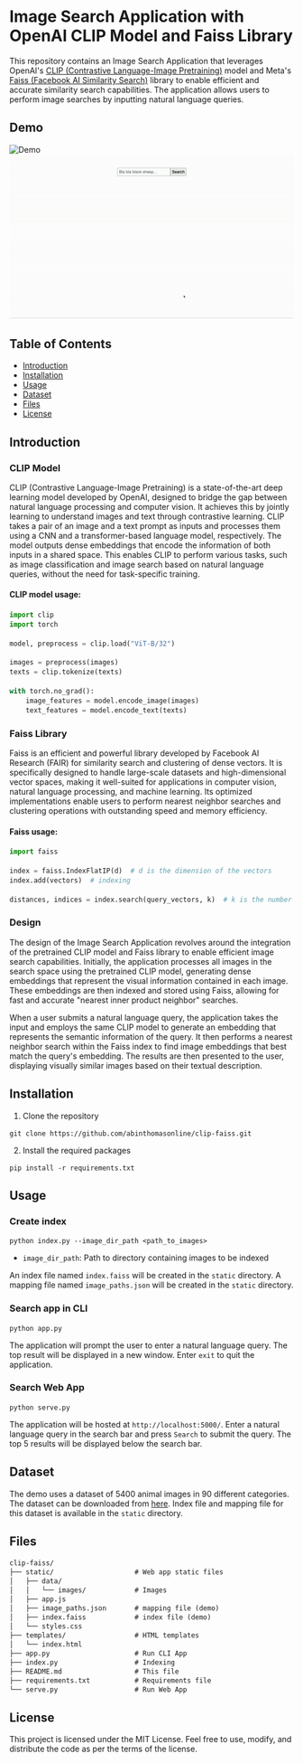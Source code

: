 # Image Search Application with OpenAI CLIP Model and Faiss Library

This repository contains an Image Search Application that leverages OpenAI's [CLIP (Contrastive Language-Image Pretraining)](https://github.com/openai/CLIP) model and Meta's [Faiss (Facebook AI Similarity Search)](https://github.com/facebookresearch/faiss) library to enable efficient and accurate similarity search capabilities. The application allows users to perform image searches by inputting natural language queries.

## Demo

![Demo](demo.png)
![Demo](demo.gif)

## Table of Contents
- [Introduction](#introduction)
- [Installation](#installation)
- [Usage](#usage)
- [Dataset](#dataset)
- [Files](#files)
- [License](#license)


## Introduction

### CLIP Model
CLIP (Contrastive Language-Image Pretraining) is a state-of-the-art deep learning model developed by OpenAI, designed to bridge the gap between natural language processing and computer vision. It achieves this by jointly learning to understand images and text through contrastive learning. CLIP takes a pair of an image and a text prompt as inputs and processes them using a CNN and a transformer-based language model, respectively. The model outputs dense embeddings that encode the information of both inputs in a shared space. This enables CLIP to perform various tasks, such as image classification and image search based on natural language queries, without the need for task-specific training.

#### CLIP model usage:
```python
import clip
import torch

model, preprocess = clip.load("ViT-B/32")

images = preprocess(images)
texts = clip.tokenize(texts)

with torch.no_grad():
    image_features = model.encode_image(images)
    text_features = model.encode_text(texts)
```

### Faiss Library
Faiss is an efficient and powerful library developed by Facebook AI Research (FAIR) for similarity search and clustering of dense vectors. It is specifically designed to handle large-scale datasets and high-dimensional vector spaces, making it well-suited for applications in computer vision, natural language processing, and machine learning. Its optimized implementations enable users to perform nearest neighbor searches and clustering operations with outstanding speed and memory efficiency. 

#### Faiss usage:
```python
import faiss

index = faiss.IndexFlatIP(d)  # d is the dimension of the vectors
index.add(vectors)  # indexing

distances, indices = index.search(query_vectors, k)  # k is the number of nearest neighbors to search for
```

### Design
The design of the Image Search Application revolves around the integration of the pretrained CLIP model and Faiss library to enable efficient image search capabilities. Initially, the application processes all images in the search space using the pretrained CLIP model, generating dense embeddings that represent the visual information contained in each image. These embeddings are then indexed and stored using Faiss, allowing for fast and accurate "nearest inner product neighbor" searches.

When a user submits a natural language query, the application takes the input and employs the same CLIP model to generate an embedding that represents the semantic information of the query. It then performs a nearest neighbor search within the Faiss index to find image embeddings that best match the query's embedding. The results are then presented to the user, displaying visually similar images based on their textual description.

## Installation
1. Clone the repository
```commandline
git clone https://github.com/abinthomasonline/clip-faiss.git
```
2. Install the required packages
```commandline
pip install -r requirements.txt
```

## Usage
### Create index
```commandline
python index.py --image_dir_path <path_to_images>
```
- `image_dir_path`: Path to directory containing images to be indexed

An index file named `index.faiss` will be created in the `static` directory.
A mapping file named `image_paths.json` will be created in the `static` directory.

### Search app in CLI
```commandline
python app.py
```
The application will prompt the user to enter a natural language query. The top result will be displayed in a new window. Enter `exit` to quit the application.

### Search Web App
```commandline
python serve.py
```
The application will be hosted at `http://localhost:5000/`. Enter a natural language query in the search bar and press `Search` to submit the query. The top 5 results will be displayed below the search bar.

## Dataset
The demo uses a dataset of 5400 animal images in 90 different categories. The dataset can be downloaded from [here](https://www.kaggle.com/datasets/iamsouravbanerjee/animal-image-dataset-90-different-animals).
Index file and mapping file for this dataset is available in the `static` directory. 

## Files
```commandline
clip-faiss/
├── static/                    # Web app static files                
│   ├── data/                      
│   │   └── images/            # Images
│   ├── app.js 
│   ├── image_paths.json       # mapping file (demo)
│   ├── index.faiss            # index file (demo)
│   └── styles.css       
├── templates/                 # HTML templates
│   └── index.html             
├── app.py                     # Run CLI App
├── index.py                   # Indexing
├── README.md                  # This file
├── requirements.txt           # Requirements file
└── serve.py                   # Run Web App
```

## License
This project is licensed under the MIT License. Feel free to use, modify, and distribute the code as per the terms of the license.